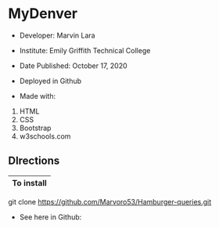 # MyDenver

* Developer: Marvin Lara
* Institute: Emily Griffith Technical College
* Date Published: October 17, 2020
* Deployed in Github

* Made with:

1. HTML
2. CSS
3. Bootstrap
4. w3schools.com

## DIrections

**To install** |
---------------|
git clone https://github.com/Marvoro53/Hamburger-queries.git
 
 * See here in Github: 
